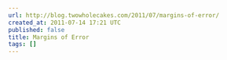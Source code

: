 ```yaml
---
url: http://blog.twowholecakes.com/2011/07/margins-of-error/
created_at: 2011-07-14 17:21 UTC
published: false
title: Margins of Error
tags: []
---
```



